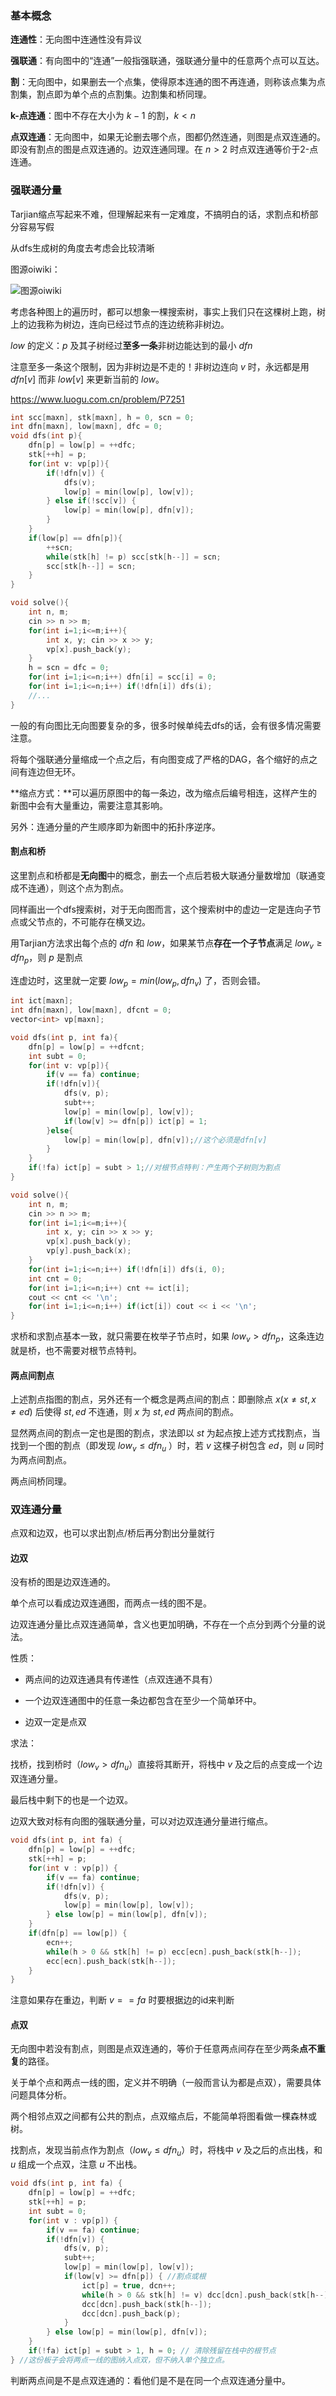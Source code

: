 ### 基本概念

**连通性**：无向图中连通性没有异议

**强联通**：有向图中的“连通”一般指强联通，强联通分量中的任意两个点可以互达。

**割**：无向图中，如果删去一个点集，使得原本连通的图不再连通，则称该点集为点割集，割点即为单个点的点割集。边割集和桥同理。

**k-点连通**：图中不存在大小为 $k-1$ 的割，$k<n$

**点双连通**：无向图中，如果无论删去哪个点，图都仍然连通，则图是点双连通的。即没有割点的图是点双连通的。边双连通同理。在 $n>2$ 时点双连通等价于2-点连通。



### 强联通分量

Tarjian缩点写起来不难，但理解起来有一定难度，不搞明白的话，求割点和桥部分容易写假

 从dfs生成树的角度去考虑会比较清晰

图源oiwiki：

![图源oiwiki](https://oi-wiki.org/graph/images/dfs-tree.svg)

考虑各种图上的遍历时，都可以想象一棵搜索树，事实上我们只在这棵树上跑，树上的边我称为树边，连向已经过节点的连边统称非树边。

$low$ 的定义：$p$ 及其子树经过**至多一条**非树边能达到的最小 $dfn$

注意至多一条这个限制，因为非树边是不走的！非树边连向 $v$ 时，永远都是用 $dfn[v]$ 而非 $low[v]$ 来更新当前的 $low$。

https://www.luogu.com.cn/problem/P7251

```c++
int scc[maxn], stk[maxn], h = 0, scn = 0;
int dfn[maxn], low[maxn], dfc = 0;
void dfs(int p){
    dfn[p] = low[p] = ++dfc;
    stk[++h] = p;
    for(int v: vp[p]){
        if(!dfn[v]) {
            dfs(v);
            low[p] = min(low[p], low[v]);
        } else if(!scc[v]) {
            low[p] = min(low[p], dfn[v]);
        }
    }
    if(low[p] == dfn[p]){
        ++scn;
        while(stk[h] != p) scc[stk[h--]] = scn;
        scc[stk[h--]] = scn;
    }
}

void solve(){
    int n, m;
    cin >> n >> m;
    for(int i=1;i<=m;i++){
        int x, y; cin >> x >> y;
        vp[x].push_back(y);
    }
    h = scn = dfc = 0;
    for(int i=1;i<=n;i++) dfn[i] = scc[i] = 0;
    for(int i=1;i<=n;i++) if(!dfn[i]) dfs(i);
    //...
}
```

一般的有向图比无向图要复杂的多，很多时候单纯去dfs的话，会有很多情况需要注意。

将每个强联通分量缩成一个点之后，有向图变成了严格的DAG，各个缩好的点之间有连边但无环。

**缩点方式：**可以遍历原图中的每一条边，改为缩点后编号相连，这样产生的新图中会有大量重边，需要注意其影响。

另外：连通分量的产生顺序即为新图中的拓扑序逆序。



#### 割点和桥

这里割点和桥都是**无向图**中的概念，删去一个点后若极大联通分量数增加（联通变成不连通），则这个点为割点。

同样画出一个dfs搜索树，对于无向图而言，这个搜索树中的虚边一定是连向子节点或父节点的，不可能存在横叉边。

用Tarjian方法求出每个点的 $dfn$ 和 $low$，如果某节点**存在一个子节点**满足 $low_v\ge dfn_p$，则 $p$ 是割点

连虚边时，这里就一定要 $low_p = min(low_p, dfn_v)$ 了，否则会错。

```c++
int ict[maxn];
int dfn[maxn], low[maxn], dfcnt = 0;
vector<int> vp[maxn];

void dfs(int p, int fa){
    dfn[p] = low[p] = ++dfcnt;
    int subt = 0;
    for(int v: vp[p]){
        if(v == fa) continue;
        if(!dfn[v]){
            dfs(v, p);
            subt++;
            low[p] = min(low[p], low[v]);
            if(low[v] >= dfn[p]) ict[p] = 1;
        }else{
            low[p] = min(low[p], dfn[v]);//这个必须是dfn[v]
        }
    }
    if(!fa) ict[p] = subt > 1;//对根节点特判：产生两个子树则为割点
}

void solve(){
    int n, m;
    cin >> n >> m;
    for(int i=1;i<=m;i++){
        int x, y; cin >> x >> y;
        vp[x].push_back(y);
        vp[y].push_back(x);
    }
    for(int i=1;i<=n;i++) if(!dfn[i]) dfs(i, 0);
    int cnt = 0;
    for(int i=1;i<=n;i++) cnt += ict[i];
    cout << cnt << '\n';
    for(int i=1;i<=n;i++) if(ict[i]) cout << i << '\n';
}
```

求桥和求割点基本一致，就只需要在枚举子节点时，如果 $low_v\gt dfn_p$，这条连边就是桥，也不需要对根节点特判。



#### 两点间割点

上述割点指图的割点，另外还有一个概念是两点间的割点：即删除点 $x(x\neq st, x\neq ed)$ 后使得 $st,ed$ 不连通，则 $x$ 为 $st,ed$ 两点间的割点。

显然两点间的割点一定也是图的割点，求法即以 $st$ 为起点按上述方式找割点，当找到一个图的割点（即发现 $low_v\le dfn_u$ ）时，若 $v$ 这棵子树包含 $ed$，则 $u$ 同时为两点间割点。

两点间桥同理。



### 双连通分量

点双和边双，也可以求出割点/桥后再分割出分量就行

#### 边双

没有桥的图是边双连通的。

单个点可以看成边双连通图，而两点一线的图不是。

边双连通分量比点双连通简单，含义也更加明确，不存在一个点分到两个分量的说法。

性质：

- 两点间的边双连通具有传递性（点双连通不具有）

- 一个边双连通图中的任意一条边都包含在至少一个简单环中。

- 边双一定是点双

求法：

找桥，找到桥时（$low_v>dfn_u$）直接将其断开，将栈中 $v$ 及之后的点变成一个边双连通分量。

最后栈中剩下的也是一个边双。

边双大致对标有向图的强联通分量，可以对边双连通分量进行缩点。

```C++
void dfs(int p, int fa) {
    dfn[p] = low[p] = ++dfc;
    stk[++h] = p;
    for(int v : vp[p]) {
        if(v == fa) continue;
        if(!dfn[v]) {
            dfs(v, p);
            low[p] = min(low[p], low[v]);
        } else low[p] = min(low[p], dfn[v]);
    }
    if(dfn[p] == low[p]) {
        ecn++;
        while(h > 0 && stk[h] != p) ecc[ecn].push_back(stk[h--]);
        ecc[ecn].push_back(stk[h--]);
    }
}
```

注意如果存在重边，判断 $v==fa$ 时要根据边的id来判断



#### 点双

无向图中若没有割点，则图是点双连通的，等价于任意两点间存在至少两条**点不重复**的路径。

关于单个点和两点一线的图，定义并不明确（一般而言认为都是点双），需要具体问题具体分析。

两个相邻点双之间都有公共的割点，点双缩点后，不能简单将图看做一棵森林或树。

找割点，发现当前点作为割点（$low_v \le dfn_u$）时，将栈中 $v$ 及之后的点出栈，和 $u$ 组成一个点双，注意 $u$ 不出栈。

```C++
void dfs(int p, int fa) {
    dfn[p] = low[p] = ++dfc;
    stk[++h] = p;
    int subt = 0;
    for(int v : vp[p]) {
        if(v == fa) continue;
        if(!dfn[v]) {
            dfs(v, p);
            subt++;
            low[p] = min(low[p], low[v]);
            if(low[v] >= dfn[p]) { //割点或根
                ict[p] = true, dcn++;
                while(h > 0 && stk[h] != v) dcc[dcn].push_back(stk[h--]);
                dcc[dcn].push_back(stk[h--]);
                dcc[dcn].push_back(p);
            }
        } else low[p] = min(low[p], dfn[v]);
    }
    if(!fa) ict[p] = subt > 1, h = 0; // 清除残留在栈中的根节点
} //这份板子会将两点一线的图纳入点双，但不纳入单个独立点。
```

判断两点间是不是点双连通的：看他们是不是在同一个点双连通分量中。

